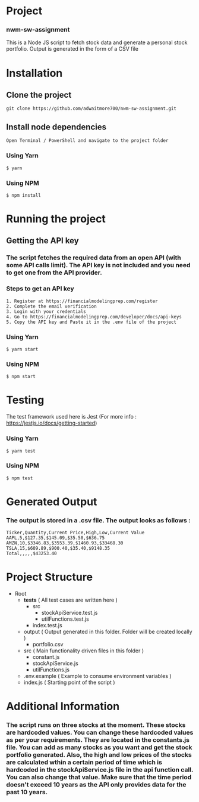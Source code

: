 # Project
### nwm-sw-assignment

This is a Node JS script to fetch stock data and generate a personal stock portfolio.
Output is generated in the form of a CSV file

# Installation

## Clone the project

    git clone https://github.com/adwaitmore700/nwm-sw-assignment.git

## Install node dependencies

    Open Terminal / PowerShell and navigate to the project folder

### Using Yarn

    $ yarn

### Using NPM

    $ npm install

#
# Running the project

## Getting the API key
### The script fetches the required data from an open API (with some API calls limit). The API key is not included and you need to get one from the API provider. 

### Steps to get an API key
    1. Register at https://financialmodelingprep.com/register
    2. Complete the email verification
    3. Login with your credentials
    4. Go to https://financialmodelingprep.com/developer/docs/api-keys
    5. Copy the API key and Paste it in the .env file of the project

### Using Yarn

    $ yarn start

### Using NPM

    $ npm start

#
# Testing

The test framework used here is Jest (For more info : https://jestjs.io/docs/getting-started)

### Using Yarn

    $ yarn test

### Using NPM

    $ npm test

#
# Generated Output

### The output is stored in a .csv file. The output looks as follows :

    Ticker,Quantity,Current Price,High,Low,Current Value
    AAPL,5,$127.35,$145.09,$35.50,$636.75
    AMZN,10,$3346.83,$3553.39,$1460.93,$33468.30
    TSLA,15,$609.89,$900.40,$35.40,$9148.35
    Total,,,,,$43253.40

#
# Project Structure
 
- Root
  - __tests__                                                   ( All test cases are written here )
    - src
      - stockApiService.test.js
      - utilFunctions.test.js
    - index.test.js
  - output                                                      ( Output generated in this folder. Folder will be created locally )
    - portfolio.csv
  - src                                                         ( Main functionality driven files in this folder )
    - constant.js
    - stockApiService.js
    - utilFunctions.js
  - .env.example                                                ( Example to consume environment variables )
  - index.js                                                    ( Starting point of the script )

#
# Additional Information

### The script runs on three stocks at the moment. These stocks are hardcoded values. You can change these hardcoded values as per your requirements. They are located in the constants.js file. You can add as many stocks as you want and get the stock portfolio generated. Also, the high and low prices of the stocks are calculated wthin a certain period of time which is hardcoded in the stockApiService.js file in the api function call. You can also change that value. Make sure that the time period doesn't exceed 10 years as the API only provides data for the past 10 years.
